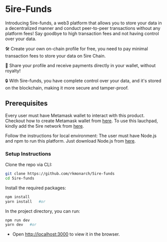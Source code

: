 # 5ire-Funds
Introducing 5ire-funds, a web3 platform that allows you to store your data in a decentralized manner and conduct peer-to-peer transactions without any platform fees!  Say goodbye to high transaction fees and not having control over your data.

🛠️ Create your own on-chain profile for free, you need to pay minimal transaction fees to store your data on 5ire Chain. 

🔗 Share your profile and receive payments directly in your wallet, without royalty! 

🔒 With 5ire-funds, you have complete control over your data, and it's stored on the blockchain, making it more secure and tamper-proof. 

## Prerequisites

Every user must have Metamask wallet to interact with this product. Checkout how to create Metamask wallet from [here](https://polygon.technology/blog/getting-started-with-metamask-on-polygon). To use this lauchpad, kindly add the 5ire network from [here](https://docs.5ire.org/docs/how-to-build-on-5ireChain/EVMCompatability). 

Follow the instructions for local environment: The user must have Node.js and npm to run this platform. Just download Node.js from [here](https://nodejs.org/en/download/).

### Setup Instructions

Clone the repo via CLI:
```sh
git clone https://github.com/rkmonarch/5ire-funds
cd 5ire-funds
```

Install the required packages:
```sh
npm install 
yarn install   #or
```

In the project directory, you can run:
```sh
npm run dev
yarn dev   #or
```

- Open [http://localhost:3000](http://localhost:3000) to view it in the browser.
